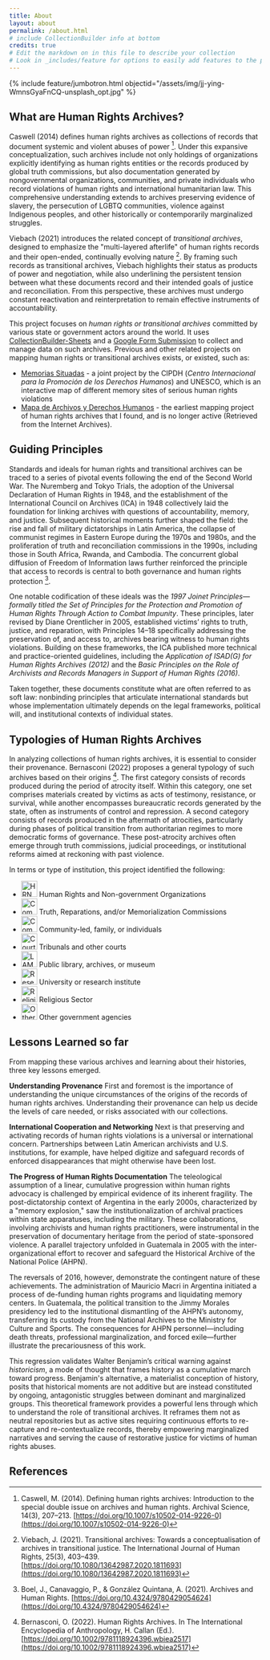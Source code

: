 ```yaml
---
title: About
layout: about
permalink: /about.html
# include CollectionBuilder info at bottom
credits: true
# Edit the markdown on in this file to describe your collection
# Look in _includes/feature for options to easily add features to the page
---
```


{% include feature/jumbotron.html objectid="/assets/img/jj-ying-WmnsGyaFnCQ-unsplash_opt.jpg" %}

## What are Human Rights Archives?

Caswell (2014) defines human rights archives as collections of records that document systemic and violent abuses of power [^1]. Under this expansive conceptualization, such archives include not only holdings of organizations explicitly identifying as human rights entities or the records produced by global truth commissions, but also documentation generated by nongovernmental organizations, communities, and private individuals who record violations of human rights and international humanitarian law. This comprehensive understanding extends to archives preserving evidence of slavery, the persecution of LGBTQ communities, violence against Indigenous peoples, and other historically or contemporarily marginalized struggles.

Viebach (2021) introduces the related concept of *transitional archives*, designed to emphasize the "multi-layered afterlife" of human rights records and their open-ended, continually evolving nature [^2]. By framing such records as transitional archives, Viebach highlights their status as products of power and negotiation, while also underlining the persistent tension between what these documents record and their intended goals of justice and reconciliation. From this perspective, these archives must undergo constant reactivation and reinterpretation to remain effective instruments of accountability.

This project focuses on *human rights or transitional archives* committed by various state or government actors around the world. It uses [CollectionBuilder-Sheets](https://collectionbuilder.github.io/sheets/) and a [Google Form Submission](https://bit.ly/hr-archives) to collect and manage data on such archives. Previous and other related projects on mapping human rights or transitional archives exists, or existed, such as:
- [Memorias Situadas](https://www.cipdh.gob.ar/memorias-situadas/en/) - a joint project by the CIPDH (*Centro Internacional para la Promoción de los Derechos Humanos*) and UNESCO, which is an interactive map of different memory sites of serious human rights violations
- [Mapa de Archivos y Derechos Humanos](https://web.archive.org/web/20160305043212/http://archivistica.net/archivos_derechos_humanos.htm) - the earliest mapping project of human rights archives that I found, and is no longer active (Retrieved from the Internet Archives).

## Guiding Principles

Standards and ideals for human rights and transitional archives can be traced to a series of pivotal events following the end of the Second World War. The Nuremberg and Tokyo Trials, the adoption of the Universal Declaration of Human Rights in 1948, and the establishment of the International Council on Archives (ICA) in 1948 collectively laid the foundation for linking archives with questions of accountability, memory, and justice. Subsequent historical moments further shaped the field: the rise and fall of military dictatorships in Latin America, the collapse of communist regimes in Eastern Europe during the 1970s and 1980s, and the proliferation of truth and reconciliation commissions in the 1990s, including those in South Africa, Rwanda, and Cambodia. The concurrent global diffusion of Freedom of Information laws further reinforced the principle that access to records is central to both governance and human rights protection [^3].

One notable codification of these ideals was the *1997 Joinet Principles—formally titled the Set of Principles for the Protection and Promotion of Human Rights Through Action to Combat Impunity*. These principles, later revised by Diane Orentlicher in 2005, established victims’ rights to truth, justice, and reparation, with Principles 14–18 specifically addressing the preservation of, and access to, archives bearing witness to human rights violations. Building on these frameworks, the ICA published more technical and practice-oriented guidelines, including the *Application of ISAD(G) for Human Rights Archives (2012)* and the *Basic Principles on the Role of Archivists and Records Managers in Support of Human Rights (2016)*.

Taken together, these documents constitute what are often referred to as soft law: nonbinding principles that articulate international standards but whose implementation ultimately depends on the legal frameworks, political will, and institutional contexts of individual states.

## Typologies of Human Rights Archives
In analyzing collections of human rights archives, it is essential to consider their provenance. Bernasconi (2022) proposes a general typology of such archives based on their origins [^4]. The first category consists of records produced during the period of atrocity itself. Within this category, one set comprises materials created by victims as acts of testimony, resistance, or survival, while another encompasses bureaucratic records generated by the state, often as instruments of control and repression. A second category consists of records produced in the aftermath of atrocities, particularly during phases of political transition from authoritarian regimes to more democratic forms of governance. These post-atrocity archives often emerge through truth commissions, judicial proceedings, or institutional reforms aimed at reckoning with past violence.

In terms or type of institution, this project identified the following:

- <img src="{{ '/assets/map-icons/hrngo.png' | relative_url }}" alt="HRNGO icon" width="32"> Human Rights and Non-government Organizations
- <img src="{{ '/assets/map-icons/commissions.png' | relative_url }}" alt="Commissions icon" width="32"> Truth, Reparations, and/or Memorialization Commissions
- <img src="{{ '/assets/map-icons/community.png' | relative_url }}" alt="Community icon" width="32"> Community-led, family, or individuals
- <img src="{{ '/assets/map-icons/court.png' | relative_url }}" alt="Court icon" width="32"> Tribunals and other courts
- <img src="{{ '/assets/map-icons/lam.png' | relative_url }}" alt="LAM icon" width="32"> Public library, archives, or museum
- <img src="{{ '/assets/map-icons/research.png' | relative_url }}" alt="Research icon" width="32"> University or research institute
- <img src="{{ '/assets/map-icons/religious.png' | relative_url }}" alt="Religious icon" width="32"> Religious Sector
- <img src="{{ '/assets/map-icons/othergov.png' | relative_url }}" alt="Other Government icon" width="32"> Other government agencies

## Lessons Learned so far

From mapping these various archives and learning about their histories, three key lessons emerged.

**Understanding Provenance**
First and foremost is the importance of understanding the unique circumstances of the origins of the records of human rights archives. Understanding their provenance can help us decide the levels of care needed, or risks associated with our collections.

**International Cooperation and Networking**
Next is that preserving and activating records of human rights violations is a universal or international concern. Partnerships between Latin American archivists and U.S. institutions, for example, have helped digitize and safeguard records of enforced disappearances that might otherwise have been lost.

**The Progress of Human Rights Documentation**
The teleological assumption of a linear, cumulative progression within human rights advocacy is challenged by empirical evidence of its inherent fragility. The post-dictatorship context of Argentina in the early 2000s, characterized by a "memory explosion," saw the institutionalization of archival practices within state apparatuses, including the military. These collaborations, involving archivists and human rights practitioners, were instrumental in the preservation of documentary heritage from the period of state-sponsored violence. A parallel trajectory unfolded in Guatemala in 2005 with the inter-organizational effort to recover and safeguard the Historical Archive of the National Police (AHPN).

The reversals of 2016, however, demonstrate the contingent nature of these achievements. The administration of Mauricio Macri in Argentina initiated a process of de-funding human rights programs and liquidating memory centers. In Guatemala, the political transition to the Jimmy Morales presidency led to the institutional dismantling of the AHPN’s autonomy, transferring its custody from the National Archives to the Ministry for Culture and Sports. The consequences for AHPN personnel—including death threats, professional marginalization, and forced exile—further illustrate the precariousness of this work.

This regression validates Walter Benjamin’s critical warning against *historicism*, a mode of thought that frames history as a cumulative march toward progress. Benjamin's alternative, a materialist conception of history, posits that historical moments are not additive but are instead constituted by ongoing, antagonistic struggles between dominant and marginalized groups. This theoretical framework provides a powerful lens through which to understand the role of transitional archives. It reframes them not as neutral repositories but as active sites requiring continuous efforts to re-capture and re-contextualize records, thereby empowering marginalized narratives and serving the cause of restorative justice for victims of human rights abuses.

## References

[^1]: Caswell, M. (2014). Defining human rights archives: Introduction to the special double issue on archives and human rights. Archival Science, 14(3), 207–213. [https://doi.org/10.1007/s10502-014-9226-0](https://doi.org/10.1007/s10502-014-9226-0)

[^2]: Viebach, J. (2021). Transitional archives: Towards a conceptualisation of archives in transitional justice. The International Journal of Human Rights, 25(3), 403–439. [https://doi.org/10.1080/13642987.2020.1811693](https://doi.org/10.1080/13642987.2020.1811693)

[^3]: Boel, J., Canavaggio, P., & González Quintana, A. (2021). Archives and Human Rights. [https://doi.org/10.4324/9780429054624](https://doi.org/10.4324/9780429054624)

[^4]: Bernasconi, O. (2022). Human Rights Archives. In The International Encyclopedia of Anthropology, H. Callan (Ed.). [https://doi.org/10.1002/9781118924396.wbiea2517](https://doi.org/10.1002/9781118924396.wbiea2517)

